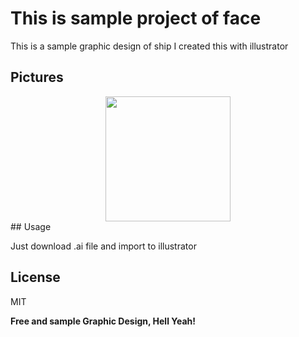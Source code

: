 # This is sample project of face




This is a sample graphic design of ship I created this with illustrator


## Pictures

<div style="text-align: center">
 <img src="https://github.com/memarian15/background/blob/master/screenshots/Leaf%20a%20transparent%20page%20background.jpg?raw=true" width="200"/>

</div>
## Usage

Just download .ai file and import to illustrator

## License
MIT

**Free and sample Graphic Design, Hell Yeah!**

